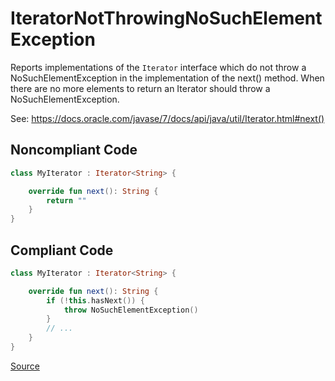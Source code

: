# IteratorNotThrowingNoSuchElementException

Reports implementations of the `Iterator` interface which do not throw a NoSuchElementException in the
implementation of the next() method. When there are no more elements to return an Iterator should throw a
NoSuchElementException.

See: https://docs.oracle.com/javase/7/docs/api/java/util/Iterator.html#next()

## Noncompliant Code

```kotlin
class MyIterator : Iterator<String> {

    override fun next(): String {
        return ""
    }
}
```
## Compliant Code

```kotlin
class MyIterator : Iterator<String> {

    override fun next(): String {
        if (!this.hasNext()) {
            throw NoSuchElementException()
        }
        // ...
    }
}
```

[Source](https://detekt.dev/docs/rules/potential-bugs#iteratornotthrowingnosuchelementexception)

